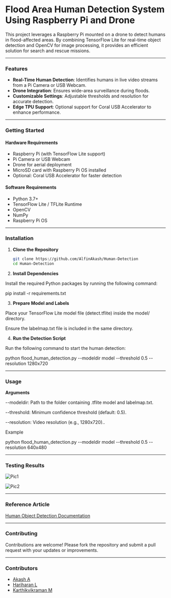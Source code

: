 # Flood Area Human Detection System Using Raspberry Pi and Drone

This project leverages a Raspberry Pi mounted on a drone to detect humans in flood-affected areas. By combining TensorFlow Lite for real-time object detection and OpenCV for image processing, it provides an efficient solution for search and rescue missions.

---

### Features

- **Real-Time Human Detection**: Identifies humans in live video streams from a Pi Camera or USB Webcam.
- **Drone Integration**: Ensures wide-area surveillance during floods.
- **Customizable Settings**: Adjustable thresholds and resolution for accurate detection.
- **Edge TPU Support**: Optional support for Coral USB Accelerator to enhance performance.

---

### Getting Started

#### Hardware Requirements

- Raspberry Pi (with TensorFlow Lite support)
- Pi Camera or USB Webcam
- Drone for aerial deployment
- MicroSD card with Raspberry Pi OS installed
- Optional: Coral USB Accelerator for faster detection

#### Software Requirements

- Python 3.7+
- TensorFlow Lite / TFLite Runtime
- OpenCV
- NumPy
- Raspberry Pi OS

---

### Installation

1. **Clone the Repository**

   ```bash
   git clone https://github.com/AlfinAkash/Human-Detection
   cd Human-Detection


2. **Install Dependencies**

Install the required Python packages by running the following command:


pip install -r requirements.txt


3. **Prepare Model and Labels**

Place your TensorFlow Lite model file (detect.tflite) inside the model/ directory.

Ensure the labelmap.txt file is included in the same directory.



4. **Run the Detection Script**

Run the following command to start the human detection:

python flood_human_detection.py --modeldir model --threshold 0.5 --resolution 1280x720



---

### Usage

**Arguments**

--modeldir: Path to the folder containing .tflite model and labelmap.txt.

--threshold: Minimum confidence threshold (default: 0.5).

--resolution: Video resolution (e.g., 1280x720)..


Example

python flood_human_detection.py --modeldir model --threshold 0.5 --resolution 640x480


---

### Testing Results 

![Pic1](https://github.com/AlfinAkash/Human-Detection/blob/a468227b1dd0882f9ead4bd3b6ae30e10579c506/pic1.jpg)

![Pic2](https://github.com/AlfinAkash/Human-Detection/blob/a468227b1dd0882f9ead4bd3b6ae30e10579c506/pic2.jpg)

---

### Reference Article 

[Human Object Detection Documentation](https://github.com/AlfinAkash/Human-Detection/blob/7e9fa02d1d2f118a8b0e7cf9e7cc3ec411ee9e59/Human_Object_Detection_for_Real-Time_Camera_using_.pdf)

---

### Contributing

Contributions are welcome! Please fork the repository and submit a pull request with your updates or improvements.


---

### Contributors

- [Akash A](https://github.com/AlfinAkash)  
- [Hariharan L](https://github.com/Hariharan)  
- [Karthikvikraman M](https://github.com/)




